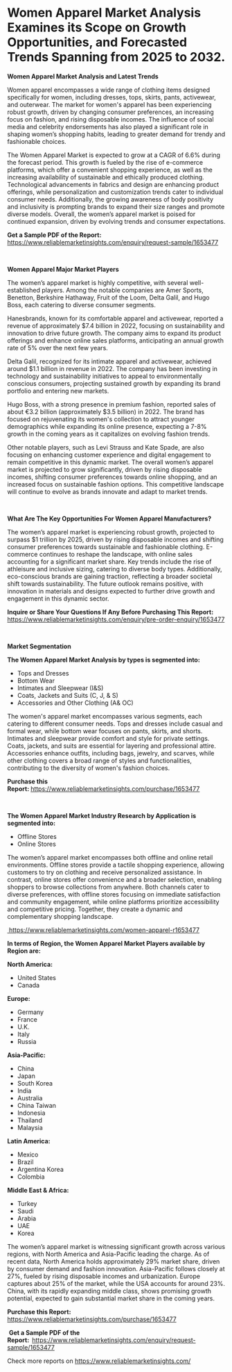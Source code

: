 <p><h1>Women Apparel Market Analysis Examines its Scope on Growth Opportunities, and Forecasted Trends Spanning from 2025 to 2032.</h1></p><p><strong>Women Apparel Market Analysis and Latest Trends</strong></p>
<p><p>Women apparel encompasses a wide range of clothing items designed specifically for women, including dresses, tops, skirts, pants, activewear, and outerwear. The market for women's apparel has been experiencing robust growth, driven by changing consumer preferences, an increasing focus on fashion, and rising disposable incomes. The influence of social media and celebrity endorsements has also played a significant role in shaping women’s shopping habits, leading to greater demand for trendy and fashionable choices.</p><p>The Women Apparel Market is expected to grow at a CAGR of 6.6% during the forecast period. This growth is fueled by the rise of e-commerce platforms, which offer a convenient shopping experience, as well as the increasing availability of sustainable and ethically produced clothing. Technological advancements in fabrics and design are enhancing product offerings, while personalization and customization trends cater to individual consumer needs. Additionally, the growing awareness of body positivity and inclusivity is prompting brands to expand their size ranges and promote diverse models. Overall, the women’s apparel market is poised for continued expansion, driven by evolving trends and consumer expectations.</p></p>
<p><strong>Get a Sample PDF of the Report:&nbsp;</strong> <a href="https://www.reliablemarketinsights.com/enquiry/request-sample/1653477?utm_campaign=2206&utm_medium=2&utm_source=Github&utm_content=ia&utm_term=05032025&utm_id=women-apparel">https://www.reliablemarketinsights.com/enquiry/request-sample/1653477</a></p>
<p>&nbsp;</p>
<p><strong>Women Apparel Major Market Players</strong></p>
<p><p>The women’s apparel market is highly competitive, with several well-established players. Among the notable companies are Amer Sports, Benetton, Berkshire Hathaway, Fruit of the Loom, Delta Galil, and Hugo Boss, each catering to diverse consumer segments. </p><p>Hanesbrands, known for its comfortable apparel and activewear, reported a revenue of approximately $7.4 billion in 2022, focusing on sustainability and innovation to drive future growth. The company aims to expand its product offerings and enhance online sales platforms, anticipating an annual growth rate of 5% over the next few years.</p><p>Delta Galil, recognized for its intimate apparel and activewear, achieved around $1.1 billion in revenue in 2022. The company has been investing in technology and sustainability initiatives to appeal to environmentally conscious consumers, projecting sustained growth by expanding its brand portfolio and entering new markets.</p><p>Hugo Boss, with a strong presence in premium fashion, reported sales of about €3.2 billion (approximately $3.5 billion) in 2022. The brand has focused on rejuvenating its women's collection to attract younger demographics while expanding its online presence, expecting a 7-8% growth in the coming years as it capitalizes on evolving fashion trends.</p><p>Other notable players, such as Levi Strauss and Kate Spade, are also focusing on enhancing customer experience and digital engagement to remain competitive in this dynamic market. The overall women’s apparel market is projected to grow significantly, driven by rising disposable incomes, shifting consumer preferences towards online shopping, and an increased focus on sustainable fashion options. This competitive landscape will continue to evolve as brands innovate and adapt to market trends.</p></p>
<p>&nbsp;</p>
<p><strong>What Are The Key Opportunities For Women Apparel Manufacturers?</strong></p>
<p><p>The women’s apparel market is experiencing robust growth, projected to surpass $1 trillion by 2025, driven by rising disposable incomes and shifting consumer preferences towards sustainable and fashionable clothing. E-commerce continues to reshape the landscape, with online sales accounting for a significant market share. Key trends include the rise of athleisure and inclusive sizing, catering to diverse body types. Additionally, eco-conscious brands are gaining traction, reflecting a broader societal shift towards sustainability. The future outlook remains positive, with innovation in materials and designs expected to further drive growth and engagement in this dynamic sector.</p></p>
<p><strong>Inquire or Share Your Questions If Any Before Purchasing This Report:</strong> <a href="https://www.reliablemarketinsights.com/enquiry/pre-order-enquiry/1653477?utm_campaign=2206&utm_medium=2&utm_source=Github&utm_content=ia&utm_term=05032025&utm_id=women-apparel">https://www.reliablemarketinsights.com/enquiry/pre-order-enquiry/1653477</a></p>
<p>&nbsp;</p>
<p><strong>Market Segmentation</strong></p>
<p><strong>The Women Apparel Market Analysis by types is segmented into:</strong></p>
<p><ul><li>Tops and Dresses</li><li>Bottom Wear</li><li>Intimates and Sleepwear (I&S)</li><li>Coats, Jackets and Suits (C, J, & S)</li><li>Accessories and Other Clothing (A& OC)</li></ul></p>
<p><p>The women's apparel market encompasses various segments, each catering to different consumer needs. Tops and dresses include casual and formal wear, while bottom wear focuses on pants, skirts, and shorts. Intimates and sleepwear provide comfort and style for private settings. Coats, jackets, and suits are essential for layering and professional attire. Accessories enhance outfits, including bags, jewelry, and scarves, while other clothing covers a broad range of styles and functionalities, contributing to the diversity of women's fashion choices.</p></p>
<p><strong>Purchase this Report:&nbsp;</strong><a href="https://www.reliablemarketinsights.com/purchase/1653477?utm_campaign=2206&utm_medium=2&utm_source=Github&utm_content=ia&utm_term=05032025&utm_id=women-apparel">https://www.reliablemarketinsights.com/purchase/1653477</a></p>
<p>&nbsp;</p>
<p><strong>The Women Apparel Market Industry Research by Application is segmented into:</strong></p>
<p><ul><li>Offline Stores</li><li>Online Stores</li></ul></p>
<p><p>The women’s apparel market encompasses both offline and online retail environments. Offline stores provide a tactile shopping experience, allowing customers to try on clothing and receive personalized assistance. In contrast, online stores offer convenience and a broader selection, enabling shoppers to browse collections from anywhere. Both channels cater to diverse preferences, with offline stores focusing on immediate satisfaction and community engagement, while online platforms prioritize accessibility and competitive pricing. Together, they create a dynamic and complementary shopping landscape.</p></p>
<p><a href="https://www.reliablemarketinsights.com/women-apparel-r1653477?utm_campaign=2206&utm_medium=2&utm_source=Github&utm_content=ia&utm_term=05032025&utm_id=women-apparel">&nbsp;https://www.reliablemarketinsights.com/women-apparel-r1653477</a></p>
<p><strong>In terms of Region, the Women Apparel Market Players available by Region are:</strong></p>
<p>
    <p> <strong> North America: </strong>
        <ul>
            <li>United States</li>
            <li>Canada</li>
        </ul>
        </p> 
    <p> <strong> Europe: </strong>
        <ul>
            <li>Germany</li>
            <li>France</li>
            <li>U.K.</li>
            <li>Italy</li>
            <li>Russia</li>
        </ul>
        </p> 
    <p> <strong> Asia-Pacific: </strong>
        <ul>
            <li>China</li>
            <li>Japan</li>
            <li>South Korea</li>
            <li>India</li>
            <li>Australia</li>
            <li>China Taiwan</li>
            <li>Indonesia</li>
            <li>Thailand</li>
            <li>Malaysia</li>
        </ul>
        </p> 
    <p> <strong> Latin America: </strong>
        <ul>
            <li>Mexico</li>
            <li>Brazil</li>
            <li>Argentina Korea</li>
            <li>Colombia</li>
        </ul>
        </p> 
    <p> <strong> Middle East & Africa: </strong>
        <ul>
            <li>Turkey</li>
            <li>Saudi</li>
            <li>Arabia</li>
            <li>UAE</li>
            <li>Korea</li>
        </ul>
    </p>
    </p>
<p><p>The women’s apparel market is witnessing significant growth across various regions, with North America and Asia-Pacific leading the charge. As of recent data, North America holds approximately 29% market share, driven by consumer demand and fashion innovation. Asia-Pacific follows closely at 27%, fueled by rising disposable incomes and urbanization. Europe captures about 25% of the market, while the USA accounts for around 23%. China, with its rapidly expanding middle class, shows promising growth potential, expected to gain substantial market share in the coming years.</p></p>
<p><strong>Purchase this Report: </strong><a href="https://www.reliablemarketinsights.com/purchase/1653477?utm_campaign=2206&utm_medium=2&utm_source=Github&utm_content=ia&utm_term=05032025&utm_id=women-apparel">https://www.reliablemarketinsights.com/purchase/1653477</a></p>
<p>&nbsp;<strong>Get a Sample PDF of the Report:&nbsp;&nbsp;</strong><a href="https://www.reliablemarketinsights.com/enquiry/request-sample/1653477?utm_campaign=2206&utm_medium=2&utm_source=Github&utm_content=ia&utm_term=05032025&utm_id=women-apparel">https://www.reliablemarketinsights.com/enquiry/request-sample/1653477</a></p>
<p><strong></strong></p>
<p>Check more reports on <a href="https://www.reliablemarketinsights.com/?utm_campaign=2206&utm_medium=2&utm_source=Github&utm_content=ia&utm_term=05032025&utm_id=women-apparel">https://www.reliablemarketinsights.com/</a></p>